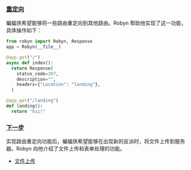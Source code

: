 ### [重定向](https://robyn.tech/documentation/api_reference/redirection#redirection)

蝙蝠侠希望能够将一些路由重定向到其他路由。Robyn 帮助他实现了这一功能，具体操作如下：

```python
from robyn import Robyn, Response
app = Robyn(__file__)

@app.get("/")
async def index():
  return Response(
    status_code=307,
    description="",
    headers={"Location": "landing"},
  )

@app.get("/landing")
def landing():
  return "hii!"
```

### [下一步](https://robyn.tech/documentation/api_reference/redirection#whats-next)

实现路由重定向功能后，蝙蝠侠希望能够在出现新的反派时，将文件上传到服务器。Robyn 向他介绍了文件上传和表单处理的功能。

- [文件上传](https://robyn.tech/documentation/api_reference/file_uploads)

